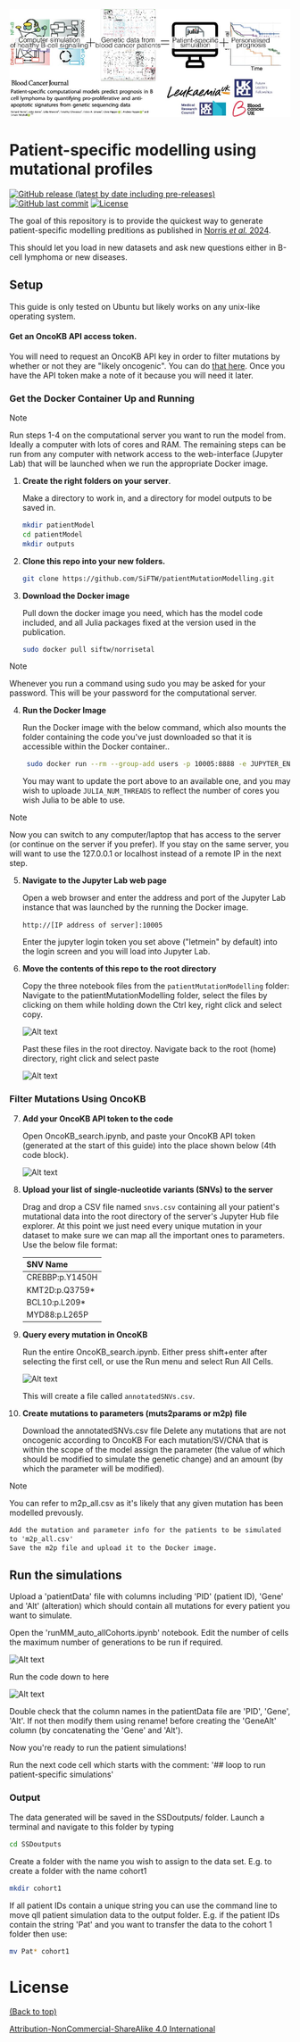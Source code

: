 
![From mutations to patients](screenshots/banner.jpg)

# Patient-specific modelling using mutational profiles

[![GitHub release (latest by date including pre-releases)](https://img.shields.io/github/v/release/navendu-pottekkat/awesome-readme?include_prereleases)](https://img.shields.io/github/v/release/navendu-pottekkat/awesome-readme?include_prereleases)
[![GitHub last commit](https://img.shields.io/github/last-commit/navendu-pottekkat/awesome-readme)](https://img.shields.io/github/last-commit/navendu-pottekkat/awesome-readme)
[![License](https://img.shields.io/badge/license-CC_BY_NC_SA-blue?link=https%3A%2F%2Fcreativecommons.org%2Flicenses%2Fby-nc-sa%2F4.0%2F)](https://img.shields.io/badge/license-CC_BY_NC_SA-blue?link=https%3A%2F%2Fcreativecommons.org%2Flicenses%2Fby-nc-sa%2F4.0%2F)

The goal of this repository is to provide the quickest way to generate patient-specific modelling preditions as published in [Norris <i>et al.</i> 2024](https://mitchell.science/publication/patient-specific-computational-models-predict-prognosis-in-b-cell-lymphoma-by-quantifying-pro-proliferative-and-anti-apoptotic-signatures-from-genetic-sequencing-data/).

This should let you load in new datasets and ask new questions either in B-cell lymphoma or new diseases.

## Setup

This guide is only tested on Ubuntu but likely works on any unix-like operating system. 

#### Get an OncoKB API access token. 

You will need to request an OncoKB API key in order to filter mutations by whether or not they are "likely oncogenic". 
You can do [that here](https://www.oncokb.org/api-access). Once you have the API token make a note of it because you will need it later.


<h3> Get the Docker Container Up and Running </h3>

> [!Note] 
> 
> Run steps 1-4 on the computational server you want to run the model from. Ideally a computer with lots of cores and RAM. The remaining steps can be run from any computer with network access to the web-interface (Jupyter Lab) that will be launched when we run the appropriate Docker image. 


1. **Create the right folders on your server**.

    Make a directory to work in, and a directory for model outputs to be saved in.
   ```sh
   mkdir patientModel
   cd patientModel
   mkdir outputs
   ```

2. **Clone this repo into your new folders.**
   ```sh
   git clone https://github.com/SiFTW/patientMutationModelling.git
   ```

3. **Download the Docker image** 

   Pull down the docker image you need, which has the model code included, and all Julia packages fixed at the version used in the publication.
   ```sh
   sudo docker pull siftw/norrisetal
   ```

> [!Note] 
> 
> Whenever you run a command using sudo you may be asked for your password. This will be your password for the computational server.  

4. **Run the Docker Image**

   Run the Docker image with the below command, which also mounts the folder containing the code you've just downloaded so that it is accessible within the Docker container..

   ```sh 
    sudo docker run --rm --group-add users -p 10005:8888 -e JUPYTER_ENABLE_LAB=yes -e JULIA_NUM_THREADS=64 -e NB_UID=1000 -e NB_USER=richard -e JUPYTER_TOKEN=letmein -v ~/patientModel/outputs:/multiscaleModel/SSDoutputs -v ~/patientModel/patientMutationModelling:/multiscaleModel/patientMutationModelling -e CHOWN_HOME=yes --user root -w /home/richard -e CHOWN_EXTRA_OPTS='-R' -w /multiscaleModel/ --user root -e CHOWN_EXTRA='/multiscaleModel/*,/multiscaleModel/' siftw/norrisetal:latest
    ```

   You may want to update the port above to an available one, and you may wish to uploade ```JULIA_NUM_THREADS``` to reflect the number of cores you wish Julia to be able to use.


> [!Note] 
> 
> Now you can switch to any computer/laptop that has access to the server (or continue on the server if you prefer). If you stay on the same server, you will want to use the 127.0.0.1 or localhost instead of a remote IP in the next step.

5. **Navigate to the Jupyter Lab web page**

    Open a web browser and enter the address and port of the Jupyter Lab instance that was launched by the running the Docker image.

    ```http://[IP address of server]:10005```

   Enter the jupyter login token you set above ("letmein" by default) into the login screen and you will load into Jupyter Lab.


  
6. **Move the contents of this repo to the root directory**

   Copy the three notebook files from the ```patientMutationModelling``` folder:
   Navigate to the patientMutationModelling folder, select the files by clicking on them while holding down the Ctrl key, right click and select copy.

   ![Alt text](screenshots/screenshot1.png?raw=true "screenshot1")

   Past these files in the root directoy.
   Navigate back to the root (home) directory, right click and select paste


   ![Alt text](screenshots/screenshot2.png?raw=true "screenshot2")

<h3> Filter Mutations Using OncoKB </h3>

7. **Add your OncoKB API token to the code**

    Open OncoKB_search.ipynb, and paste your OncoKB API token (generated at the start of this guide) into the place shown below (4th code block).

   ![Alt text](screenshots/screenshot3.png?raw=true "screenshot3")

8. **Upload your list of single-nucleotide variants (SNVs) to the server**

   Drag and drop a CSV file named ```snvs.csv``` containing all your patient's mutational data into the root directory of the server's Jupyter Hub file explorer. At this point we just need every unique mutation in your dataset to make sure we can map all the important ones to parameters. Use the below file format:

   | SNV Name  | 
   | ------------- |
   | CREBBP:p.Y1450H  | 
   | KMT2D:p.Q3759*  | 
   | BCL10:p.L209*  |
   | MYD88:p.L265P  | 

9. **Query every mutation in OncoKB**

    Run the entire OncoKB_search.ipynb. Either press shift+enter after selecting the first cell, or use the Run menu and select Run All Cells. 

    ![Alt text](screenshots/screenshot4.png?raw=true "screenshot4")

    This will create a file called ```annotatedSNVs.csv```.

10. **Create mutations to parameters (muts2params or m2p) file**

    Download the annotatedSNVs.csv file
    Delete any mutations that are not oncogenic according to OncoKB
    For each mutation/SV/CNA that is within the scope of the model assign the parameter (the value of which should     be modified to simulate the genetic change) and an amount (by which the parameter will be modified).

> [!Note] 
> 
>You can refer to m2p_all.csv as it's likely that any given mutation has been modelled prevously.

    Add the mutation and parameter info for the patients to be simulated to 'm2p_all.csv'
    Save the m2p file and upload it to the Docker image.

## Run the simulations

Upload a 'patientData' file with columns including 'PID' (patient ID), 'Gene' and 'Alt' (alteration) which should contain all mutations for every patient you want to simulate. 

Open the 'runMM_auto_allCohorts.ipynb' notebook.
Edit the number of cells the maximum number of generations to be run if required.

![Alt text](screenshots/screenshot5.png?raw=true "screenshot5")
    
Run the code down to here

![Alt text](screenshots/screenshot6.png?raw=true "screenshot6")

Double check that the column names in the patientData file are 'PID', 'Gene', 'Alt'. If not then modify them using rename! before creating the 'GeneAlt' column (by concatenating the 'Gene' and 'Alt').

Now you're ready to run the patient simulations!

Run the next code cell which starts with the comment: '## loop to run patient-specific simulations'

### Output

The data generated will be saved in the SSDoutputs/ folder. Launch a terminal and navigate to this folder by typing 

```sh
cd SSDoutputs 
```

Create a folder with the name you wish to assign to the data set. E.g. to create a folder with the name cohort1  

```sh
mkdir cohort1 
```

If all patient IDs contain a unique string you can use the command line to move qll patient simulation data to the output folder. E.g. if the patient IDs contain the string 'Pat' and you want to transfer the data to the cohort 1 folder then use:

```sh
mv Pat* cohort1 
```


# License
[(Back to top)](#table-of-contents)

[Attribution-NonCommercial-ShareAlike 4.0 International](./LICENSE.txt)


